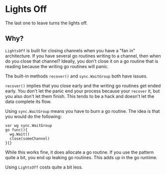 # Lights Off
The last one to leave turns the lights off.

## Why?

`LightsOff` is built for closing channels when you have a "fan in" architecture. If you have several go routines writing to a channel, then when do you close that channel? Ideally, you don't close it on a go routine that is reading because the writing go routines will panic.

The built-in methods `recover()` and `sync.WaitGroup` both have issues.

`recover()` implies that you close early and the writing go routines get ended early. You don't let the panic end your process because your `recover` it, but you also don't let them finish. This tends to be a hack and doesn't let the data complete its flow.
 
Using `sync.WaitGroup` means you have to burn a go routine. The idea is that you would do the following:

```
var wg sync.WaitGroup
go func(){
  wg.Wait()
  close(someChannel)
}{}
```

While this works fine, it does allocate a go routine. If you use the pattern quite a bit, you end up leaking go routines. This adds up in the go runtime.

Using `LightsOff` costs quite a bit less.
